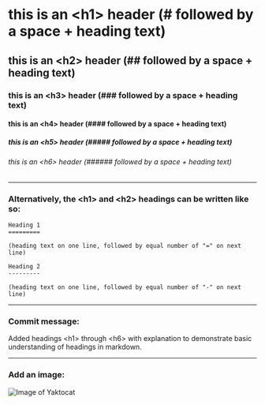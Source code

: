 # this is an \<h1\> header (# followed by a space + heading text)
## this is an \<h2\> header (## followed by a space + heading text)
### this is an \<h3\> header (### followed by a space + heading text)
#### this is an \<h4\> header (#### followed by a space + heading text)
##### this is an \<h5\> header (##### followed by a space + heading text)
###### this is an \<h6\> header (###### followed by a space + heading text)
---
### Alternatively, the \<h1\> and \<h2\> headings can be written like so:
```
Heading 1
=========

(heading text on one line, followed by equal number of "=" on next line)
```
```
Heading 2
---------

(heading text on one line, followed by equal number of "-" on next line)
```
---
### Commit message:
Added headings \<h1\> through \<h6\> with explanation to demonstrate basic understanding of headings in markdown.
  
---
### Add an image:
![Image of Yaktocat](https://octodex.github.com/images/yaktocat.png)
